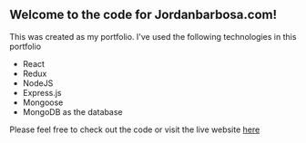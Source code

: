 ## Welcome to the code for Jordanbarbosa.com!

This was created as my portfolio. I've used the following technologies in this portfolio
- React
- Redux
- NodeJS
- Express.js
- Mongoose
- MongoDB as the database

Please feel free to check out the code or visit the live website [here](http://jordanbarbosa.com)

